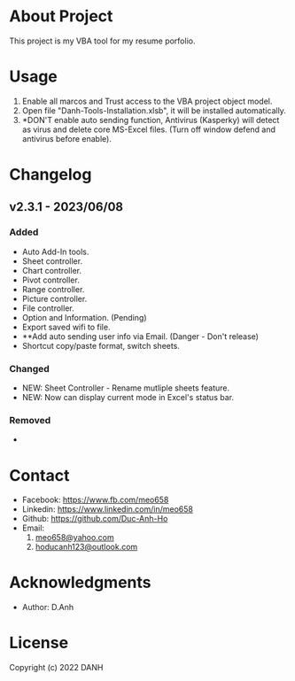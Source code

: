 # About Project

This project is my VBA tool for my resume porfolio.

# Usage

1. Enable all marcos and Trust access to the VBA project object model.
2. Open file "Danh-Tools-Installation.xlsb", it will be installed automatically.
3. *DON'T enable auto sending function, Antivirus (Kasperky) will detect as virus and delete core MS-Excel files. (Turn off window defend and antivirus before enable).

# Changelog

## v2.3.1 - 2023/06/08

### Added

- Auto Add-In tools.
- Sheet controller.
- Chart controller.
- Pivot controller.
- Range controller.
- Picture controller.
- File controller.
- Option and Information. (Pending)
- Export saved wifi to file.
- **Add auto sending user info via Email. (Danger - Don't release)
- Shortcut copy/paste format, switch sheets.

### Changed

- NEW: Sheet Controller - Rename mutliple sheets feature.
- NEW: Now can display current mode in Excel's status bar.

### Removed

- 

# Contact

- Facebook: https://www.fb.com/meo658
- Linkedin: https://www.linkedin.com/in/meo658
- Github: https://github.com/Duc-Anh-Ho
- Email:
  1. meo658@yahoo.com
  2. hoducanh123@outlook.com

# Acknowledgments

- Author: D.Anh

# License

Copyright (c) 2022 DANH
